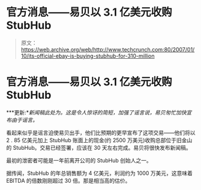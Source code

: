 # 官方消息——易贝以 3.1 亿美元收购 StubHub

> 原文：<https://web.archive.org/web/http://www.techcrunch.com:80/2007/01/10/its-official-ebay-is-buying-stubhub-for-310-million>

# 官方消息——易贝以 3.1 亿美元收购 StubHub

***更新:**新闻稿此处为。这是令人惊讶的简短，加强了谣言说，易贝匆忙加快宣布由于谣言。*

看起来似乎是谣言迫使易贝出手，他们比预期的更早宣布了这项交易——他们将以 2 . 85 亿美元加上 StubHub 账面上的现金(约 2500 万美元)收购总部位于旧金山的 StubHub。交易已经签署，应该在 30 天左右完成。易贝将很快发布新闻稿。

最初的泄密者可能是一年前离开公司的 StubHub 创始人之一。

据传闻，StubHub 的年总销售额为 4 亿美元，利润约为 1000 万美元，这意味着 EBITDA 的倍数刚刚超过 30 倍。那是相当高的估价。